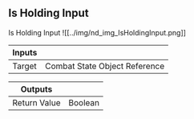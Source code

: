## Is Holding Input
Is Holding Input
![[../img/nd_img_IsHoldingInput.png]]

|Inputs||
|--|--|
| Target | Combat State Object Reference |

|Outputs||
|--|--|
| Return Value | Boolean |
